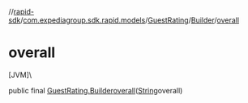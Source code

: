 //[rapid-sdk](../../../../index.md)/[com.expediagroup.sdk.rapid.models](../../index.md)/[GuestRating](../index.md)/[Builder](index.md)/[overall](overall.md)

# overall

[JVM]\

public final [GuestRating.Builder](index.md)[overall](overall.md)([String](https://docs.oracle.com/javase/8/docs/api/java/lang/String.html)overall)
